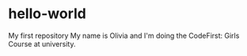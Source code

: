 # hello-world
My first repository
My name is Olivia and I'm doing the CodeFirst: Girls Course at university.
